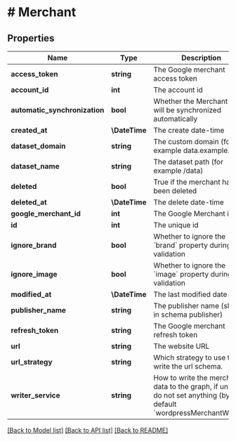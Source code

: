 # # Merchant

## Properties

Name | Type | Description | Notes
------------ | ------------- | ------------- | -------------
**access_token** | **string** | The Google merchant access token |
**account_id** | **int** | The account id | [optional] [readonly]
**automatic_synchronization** | **bool** | Whether the Merchant data will be synchronized automatically | [optional]
**created_at** | **\DateTime** | The create date-time | [optional] [readonly]
**dataset_domain** | **string** | The custom domain (for example data.example.org) | [optional]
**dataset_name** | **string** | The dataset path (for example /data) | [optional]
**deleted** | **bool** | True if the merchant has been deleted | [default to false]
**deleted_at** | **\DateTime** | The delete date-time | [optional] [readonly]
**google_merchant_id** | **int** | The Google Merchant id |
**id** | **int** | The unique id | [optional] [readonly]
**ignore_brand** | **bool** | Whether to ignore the &#x60;brand&#x60; property during validation | [optional]
**ignore_image** | **bool** | Whether to ignore the &#x60;image&#x60; property during validation | [optional]
**modified_at** | **\DateTime** | The last modified date-time | [optional] [readonly]
**publisher_name** | **string** | The publisher name (shows in schema publisher) |
**refresh_token** | **string** | The Google merchant refresh token |
**url** | **string** | The website URL | [optional]
**url_strategy** | **string** | Which strategy to use to write the url schema. | [optional] [default to 'canonicalLinkAndLink']
**writer_service** | **string** | How to write the merchant data to the graph, if unsure, do not set anything (by default &#x60;wordpressMerchantWriter&#x60;). | [optional]

[[Back to Model list]](../../README.md#models) [[Back to API list]](../../README.md#endpoints) [[Back to README]](../../README.md)
